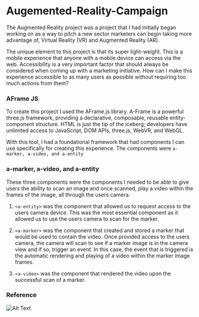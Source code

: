 # Augemented-Reality-Campaign
The Augmented Reality project was a project that I had initially began working on as a way to pitch a new sector marketers can begin taking more advantage of, Virtual Reality (VR) and Augmented Reality (AR).

The unique element to this project is that its super light-weight. This is a mobile experience that anyone with a mobile device can access via the web. Accessibility is a very important factor that should always be considered when coming up with a marketing initiative. How can I make this experience accessible to as many users as possible without requiring too much actions from them? 

### AFrame JS

To create this project I used the AFrame.js library. A-Frame is a powerful three.js framework, providing a declarative, composable, reusable entity-component structure. HTML is just the tip of the iceberg; developers have unlimited access to JavaScript, DOM APIs, three.js, WebVR, and WebGL.

With this tool, I had a foundational framework that had components I can use specifically for creating this experience. The components were `a-marker, a-video, and a-entity`

### a-marker, a-video, and a-entity

These three components were the components I needed to be able to give users the ability to scan an image and once scanned, play a video within the frames of the image, all through the users camera. 

1. `<a-entity>` was the component that allowed us to request access to the users camera device. This was the most essential component as it allowed us to use the users camera to scan for the marker.

2. `<a-marker>` was the component that created and stored a marker that would be used to contain the video. Once provided access to the users camera, the camera will scan to see if a marker image is in the camera view and if so, trigger an event. In this case, the event that is triggered is the automatic rendering and playing of a video within the marker image frames. 

3. `<a-video>` was the component that rendered the video upon the successful scan of a marker. 

### Reference

![Alt Text](https://media.giphy.com/media/zmH7XfhFYlTeXf8A5s/giphy-downsized-large.gif)

